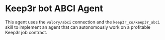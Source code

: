 # Keep3r bot ABCI Agent

This agent uses the `valory/abci` connection and the `keep3r_co/keep3r_abci` skill
to implement an agent that can autonomously work on a profitable Keep3r job contract.
